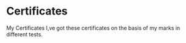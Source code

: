# Certificates
My Certificates
I,ve got these certificates on the basis of my marks in different tests. 
